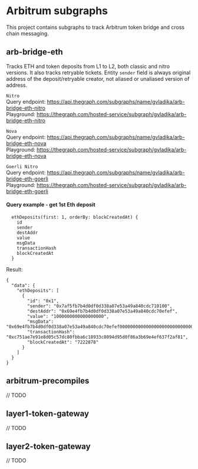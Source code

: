 # Arbitrum subgraphs

This project contains subgraphs to track Arbitrum token bridge and cross chain messaging.

## arb-bridge-eth

Tracks ETH and token deposits from L1 to L2, both classic and nitro versions. It also tracks retryable tickets. Entity `sender` field is always original address of the deposit/retryable creator, not aliased or unaliased version of address.

`Nitro`  
Query endpoint: https://api.thegraph.com/subgraphs/name/gvladika/arb-bridge-eth-nitro  
Playground: https://thegraph.com/hosted-service/subgraph/gvladika/arb-bridge-eth-nitro

`Nova`  
Query endpoint: https://api.thegraph.com/subgraphs/name/gvladika/arb-bridge-eth-nova  
Playground: https://thegraph.com/hosted-service/subgraph/gvladika/arb-bridge-eth-nova

`Goerli Nitro`  
Query endpoint: https://api.thegraph.com/subgraphs/name/gvladika/arb-bridge-eth-goerli  
Playground: https://thegraph.com/hosted-service/subgraph/gvladika/arb-bridge-eth-goerli

#### Query example - get 1st Eth deposit

```
  ethDeposits(first: 1, orderBy: blockCreatedAt) {
    id
    sender
    destAddr
    value
    msgData
    transactionHash
    blockCreatedAt
  }
```

Result:

```
{
  "data": {
    "ethDeposits": [
      {
        "id": "0x1",
        "sender": "0x7af5fb7b4d0df0d338a07e53a49a840cdc710100",
        "destAddr": "0x69e4fb7b4d0df0d338a07e53a49a840cdc70efef",
        "value": "1000000000000000000",
        "msgData": "0x69e4fb7b4d0df0d338a07e53a49a840cdc70efef0000000000000000000000000000000000000000000000000de0b6b3a7640000",
        "transactionHash": "0xc751ae7e91e8d05c57dc80fbba6c18933c8094d95d0f86a3b69e4ef637f2af81",
        "blockCreatedAt": "7222878"
      }
    ]
  }
}
```

## arbitrum-precompiles

// TODO

## layer1-token-gateway

// TODO

## layer2-token-gateway

// TODO
